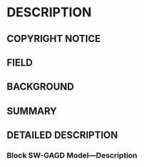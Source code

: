 # DESCRIPTION

## COPYRIGHT NOTICE

## FIELD

## BACKGROUND

## SUMMARY

## DETAILED DESCRIPTION

### Block SW-GAGD Model—Description

